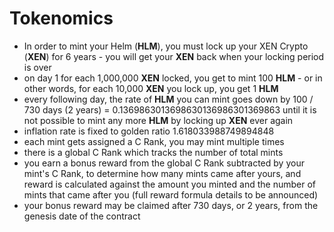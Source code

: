 # Tokenomics

* In order to mint your Helm (**HLM**), you must lock up your XEN Crypto (**XEN**) for 6 years - you will get your **XEN** back when your locking period is over
* on day 1 for each 1,000,000 **XEN** locked, you get to mint 100 **HLM** - or in other words, for each 10,000 **XEN** you lock up, you get 1 **HLM**
* every following day, the rate of **HLM** you can mint goes down by 100 / 730 days (2 years) = 0.1369863013698630136986301369863 until it is not possible to mint any more **HLM** by locking up **XEN** ever again
* inflation rate is fixed to golden ratio 1.618033988749894848
* each mint gets assigned a C Rank, you may mint multiple times
* there is a global C Rank which tracks the number of total mints
* you earn a bonus reward from the global C Rank subtracted by your mint's C Rank, to determine how many mints came after yours, and reward is calculated against the amount you minted and the number of mints that came after you (full reward formula details to be announced)
* your bonus reward may be claimed after 730 days, or 2 years, from the genesis date of the contract
